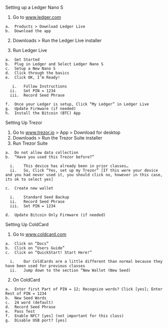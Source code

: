 Setting up a Ledger Nano S
  1.	Go to www.ledger.com

    a.	Products > Download Ledger Live
    b.	Download the app
 
  2.	Downloads > Run the Ledger Live installer
 
  3.	Run Ledger Live
   
    a.	Get Started
    b.	Plug in Ledger and Select Ledger Nano S
    c.	Setup a New Nano S
    d.	Click through the basics
    e.	Click OK, I’m Ready!
   
       i.	Follow Instructions
      ii.	Set PIN = 1234
      iii.	Record Seed Phrase
  
    f.	Once your Ledger is setup, Click “My Ledger” in Ledger Live
    g.	Update Firmware (if needed)
    h.	Install the Bitcoin (BTC) App


Setting Up Trezor

  1.	Go to www.trezor.io > App > Download for desktop
  2.	Downloads > Run the Trezor Suite installer
  3.	Run Trezor Suite

    a.	Do not allow data collection
    b.	“Have you used this Trezor before?”

      i.	This device has already been in prior classes…
      ii.	So, Click “Yes, set up my Trezor” [If this were your device and you had never used it, you should click no, however in this case, its ok to select yes]

    c.	Create new wallet

      i.	Standard Seed Backup
      ii.	Record Seed Phrase
      iii.	Set PIN = 1234

    d.	Update Bitcoin Only Firmware (if needed)


Setting Up ColdCard

  1.	Go to www.coldcard.com

    a.	Click on “Docs”
    b.	Click on “Users Guide”
    c.	Click on “QuickStart! Start Here!”

      i.	Our ColdCards are a little different than normal because they have been used for previous classes
      ii.	Jump down to the section “New Wallet (New Seed)

  2.	On ColdCard

    a.	Enter first Part of PIN = 12; Recognize words? Click [yes]; Enter Rest of PIN = 1234
    b.	New Seed Words
    c.	24 word (default)
    d.	Record Seed Phrase
    e.	Pass Test
    f.	Enable NFC? [yes] (not important for this class)
    g.	Disable USB port? [yes] 
